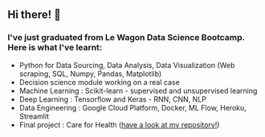 ## Hi there! 👋
### I've just graduated from Le Wagon Data Science Bootcamp. Here is what I've learnt:
- Python for Data Sourcing, Data Analysis, Data Visualization (Web scraping, SQL, Numpy, Pandas, Matplotlib)
- Decision science module working on a real case
- Machine Learning : Scikit-learn - supervised and unsupervised learning
- Deep Learning : Tensorflow and Keras - RNN, CNN, NLP
- Data Engineering : Google Cloud Platform, Docker, ML Flow, Heroku, Streamlit
- Final project : Care for Health ([have a look at my repository!](https://github.com/AlbanKv/care_for_health))

<!--
**AlbanKv/AlbanKv** is a ✨ _special_ ✨ repository because its `README.md` (this file) appears on your GitHub profile.

Here are some ideas to get you started:

- 🔭 I’m currently working on ...
- 🌱 I’m currently learning ...
- 👯 I’m looking to collaborate on ...
- 🤔 I’m looking for help with ...
- 💬 Ask me about ...
- 📫 How to reach me: ...
- 😄 Pronouns: ...
- ⚡ Fun fact: ...
-->
